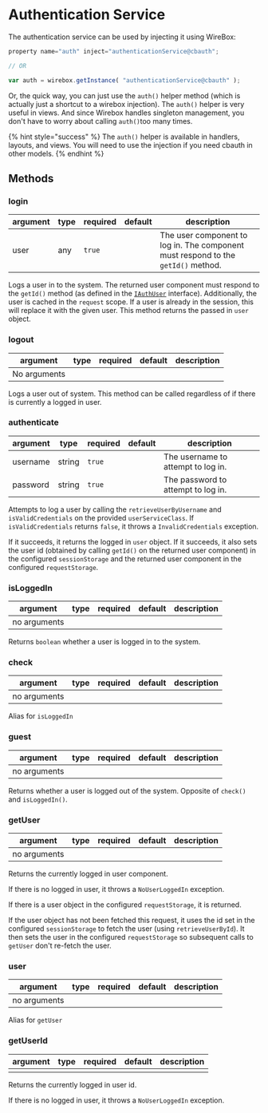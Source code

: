 # Authentication Service

The authentication service can be used by injecting it using WireBox:

```javascript
property name="auth" inject="authenticationService@cbauth";

// OR

var auth = wirebox.getInstance( "authenticationService@cbauth" );
```

Or, the quick way, you can just use the `auth()` helper method (which is actually just a shortcut to a wirebox injection). The `auth()` helper is very useful in views. And since Wirebox handles singleton management, you don't have to worry about calling `auth()`too many times.

{% hint style="success" %}
The `auth()` helper is available in handlers, layouts, and views.  You will need to use the injection if you need cbauth in other models.
{% endhint %}

## Methods

### login

| argument | type | required | default | description                                                                       |
| -------- | ---- | -------- | ------- | --------------------------------------------------------------------------------- |
| user     | any  | `true`   |         | The user component to log in. The component must respond to the `getId()` method. |

Logs a user in to the system. The returned user component must respond to the `getId()` method (as defined in the [`IAuthUser`](iauthuser.md) interface). Additionally, the user is cached in the `request` scope. If a user is already in the session, this will replace it with the given user. This method returns the passed in `user` object.

### logout

| argument     | type | required | default | description |
| ------------ | ---- | -------- | ------- | ----------- |
| No arguments |      |          |         |             |

Logs a user out of system. This method can be called regardless of if there is currently a logged in user.

### authenticate

| argument | type   | required | default | description                        |
| -------- | ------ | -------- | ------- | ---------------------------------- |
| username | string | `true`   |         | The username to attempt to log in. |
| password | string | `true`   |         | The password to attempt to log in. |

Attempts to log a user by calling the `retrieveUserByUsername` and `isValidCredentials` on the provided `userServiceClass`. If `isValidCredentials` returns `false`, it throws a `InvalidCredentials` exception.

If it succeeds, it returns the logged in `user` object. If it succeeds, it also sets the user id (obtained by calling `getId()` on the returned user component) in the configured `sessionStorage` and the returned user component in the configured `requestStorage`.

### isLoggedIn

| argument     | type | required | default | description |
| ------------ | ---- | -------- | ------- | ----------- |
| no arguments |      |          |         |             |

Returns `boolean` whether a user is logged in to the system.&#x20;

### check

| argument     | type | required | default | description |
| ------------ | ---- | -------- | ------- | ----------- |
| no arguments |      |          |         |             |

Alias for `isLoggedIn`

### guest

| argument     | type | required | default | description |
| ------------ | ---- | -------- | ------- | ----------- |
| no arguments |      |          |         |             |

Returns whether a user is logged out of the system.  Opposite of `check()` and `isLoggedIn()`.

### getUser

| argument     | type | required | default | description |
| ------------ | ---- | -------- | ------- | ----------- |
| no arguments |      |          |         |             |

Returns the currently logged in user component.

If there is no logged in user, it throws a `NoUserLoggedIn` exception.

If there is a user object in the configured `requestStorage`, it is returned.

If the user object has not been fetched this request, it uses the id set in the configured `sessionStorage` to fetch the user (using `retrieveUserById`). It then sets the user in the configured `requestStorage` so subsequent calls to `getUser` don't re-fetch the user.

### user

| argument     | type | required | default | description |
| ------------ | ---- | -------- | ------- | ----------- |
| no arguments |      |          |         |             |

Alias for `getUser`

### getUserId

| argument | type | required | default | description |
| -------- | ---- | -------- | ------- | ----------- |
|          |      |          |         |             |

Returns the currently logged in user id.

If there is no logged in user, it throws a `NoUserLoggedIn` exception.
